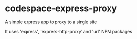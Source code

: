 # codespace-express-proxy
A simple express app to proxy to a single site

It uses 'express', 'express-http-proxy' and 'url' NPM packages
